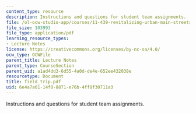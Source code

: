 ```yaml
---
content_type: resource
description: Instructions and questions for student team assignments.
file: /ol-ocw-studio-app/courses/11-439-revitalizing-urban-main-streets-mission-hill-egleston-square-boston-spring-2003/6e4a7a6114f08871e76b4ff8f30711a3_field_trip.pdf
file_size: 103993
file_type: application/pdf
learning_resource_types:
- Lecture Notes
license: https://creativecommons.org/licenses/by-nc-sa/4.0/
ocw_type: OCWFile
parent_title: Lecture Notes
parent_type: CourseSection
parent_uid: a1ad4dd3-6d55-4a0d-de4e-652ee432038e
resourcetype: Document
title: field_trip.pdf
uid: 6e4a7a61-14f0-8871-e76b-4ff8f30711a3
---
```

Instructions and questions for student team assignments.